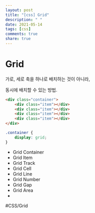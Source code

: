 ```yaml
---
layout: post
title: "[css] Grid"
description: " "
date: 2021-05-14
tags: [css]
comments: true
share: true
---
```



# Grid
가로, 세로 축을 하나로 배치하는 것이 아니라,

동시에 배치할 수 있는 방법.


```html
<div class="container">
	<div class="item"></div>
	<div class="item"></div>
	<div class="item"></div>
	<div class="item"></div>
</div>
```

```css
.container {
	display: grid;
}
```

- Grid Container
- Grid Item
- Grid Track
- Grid Cell
- Grid Line
- Grid Number
- Grid Gap
- Grid Area
-


#CSS/Grid 